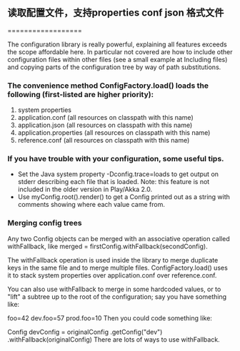 ## 读取配置文件，支持properties conf json 格式文件
==================

The configuration library is really powerful, explaining all features exceeds the scope affordable here. In particular not covered are how to include other configuration files within other files (see a small example at Including files) and copying parts of the configuration tree by way of path substitutions.

### The convenience method ConfigFactory.load() loads the following (first-listed are higher priority):

1. system properties
1. application.conf (all resources on classpath with this name)
1. application.json (all resources on classpath with this name)
1. application.properties (all resources on classpath with this name)
1. reference.conf (all resources on classpath with this name)

### If you have trouble with your configuration, some useful tips.
+ Set the Java system property -Dconfig.trace=loads to get output on stderr describing each file that is loaded. Note: this feature is not included in the older version in Play/Akka 2.0.
+ Use myConfig.root().render() to get a Config printed out as a string with comments showing where each value came from.

### Merging config trees

Any two Config objects can be merged with an associative operation called withFallback, like merged = firstConfig.withFallback(secondConfig).

The withFallback operation is used inside the library to merge duplicate keys in the same file and to merge multiple files. ConfigFactory.load() uses it to stack system properties over application.conf over reference.conf.

You can also use withFallback to merge in some hardcoded values, or to "lift" a subtree up to the root of the configuration; say you have something like:

foo=42
dev.foo=57
prod.foo=10
Then you could code something like:

Config devConfig = originalConfig
                     .getConfig("dev")
                     .withFallback(originalConfig)
There are lots of ways to use withFallback.

